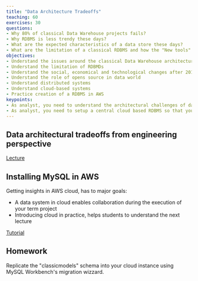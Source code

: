```yaml
---
title: "Data Architecture Tradeoffs"
teaching: 60
exercises: 30
questions:
- Why 80% of classical Data Warehouse projects fails?
- Why RDBMS is less trendy these days?
- What are the expected characteristics of a data store these days?
- What are the limitation of a classical RDBMS and how the "New tools" are solving these limitations?
objectives:
- Understand the issues around the classical Data Warehouse architecture
- Understand the limitation of RDBMDs
- Understand the social, economical and technological changes after 2010 and the radical changes induced in the data world
- Understand the role of opens source in data world
- Understand distributed systems
- Understand cloud-based systems
- Practice creation of a RDBMS in AWS
keypoints:
- As analyst, you need to understand the architectural challenges of data ecosystems, so that later you can choose the right environment for your analytics. 
- As analyst, you need to setup a central cloud based RDBMS so that you can perform your work in a team setup. 
---
```


## Data architectural tradeoffs from engineering perspective

[Lecture](https://github.com/salacika/DE2DSD/blob/main/DSD1/1.pptx)


## Installing MySQL in AWS

Getting insights in AWS cloud, has to major goals:
* A data system in cloud enables collaboration during the execution of your term project
* Introducing cloud in practice, helps students to understand the next lecture


[Tutorial](https://github.com/salacika/DE2DSD/tree/main/DSD1/AWS)

## Homework

Replicate the "classicmodels" schema into your cloud instance using MySQL Workbench's migration wizzard.
<br><br>




